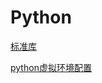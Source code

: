 # Python
[标准库](./%E6%A0%87%E5%87%86%E5%BA%93/index.md)



[python虚拟环境配置](./python%E8%99%9A%E6%8B%9F%E7%8E%AF%E5%A2%83%E9%85%8D%E7%BD%AE/index.md)
